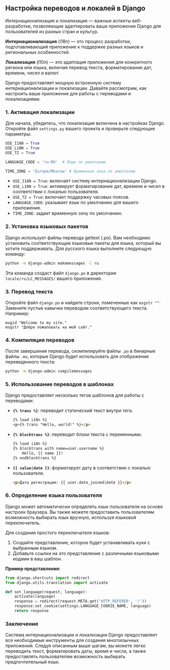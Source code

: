 ## Настройка переводов и локалей в Django

Интернационализация и локализация — важные аспекты веб-разработки, позволяющие адаптировать ваше приложение Django для пользователей из разных стран и культур. 

**Интернационализация** (i18n) — это процесс разработки, подготавливающий приложение к поддержке разных языков и региональных особенностей. 

**Локализация** (l10n) — это адаптация приложения для конкретного региона или языка, включая перевод текста, форматирование дат, времени, чисел и валют.

Django предоставляет мощную встроенную систему интернационализации и локализации. Давайте рассмотрим, как настроить ваше приложение для работы с переводами и локализациями.

### 1. Активация локализации

Для начала, убедитесь, что локализация включена в настройках Django. Откройте файл `settings.py` вашего проекта и проверьте следующие параметры:

```python
USE_I18N = True
USE_L10N = True
USE_TZ = True 

LANGUAGE_CODE = 'ru-RU'  # Язык по умолчанию

TIME_ZONE = 'Europe/Moscow' # Временная зона по умолчанию
```

* `USE_I18N = True`:  включает систему интернационализации Django.
* `USE_L10N = True`: активирует  форматирование дат, времени и чисел в соответствии с локалью пользователя.
* `USE_TZ = True`: включает поддержку часовых поясов. 
* `LANGUAGE_CODE`:  указывает язык по умолчанию для вашего приложения.
* `TIME_ZONE`: задает временную зону по умолчанию.

### 2. Установка языковых пакетов

Django использует файлы перевода gettext (.po). Вам необходимо установить соответствующие языковые пакеты для языка, который вы хотите поддерживать. Для русского языка выполните следующую команду:

```bash
python -m django-admin makemessages -l ru
```

Эта команда создаст файл `django.po` в директории `locale/ru/LC_MESSAGES/` вашего приложения.

### 3. Перевод текста

Откройте файл `django.po` и найдите строки, помеченные как `msgstr ""`. Замените пустые кавычки переводом соответствующего текста. Например:

```po
msgid "Welcome to my site."
msgstr "Добро пожаловать на мой сайт."
```

### 4. Компиляция переводов

После завершения перевода, скомпилируйте файлы `.po` в бинарные файлы `.mo`, которые Django будет использовать для отображения переведенного текста:

```bash
python -m django-admin compilemessages
```

### 5. Использование переводов в шаблонах

Django предоставляет несколько тегов шаблонов для работы с переводами:

* **`{% trans %}`**:  переводит статический текст внутри тега.

    ```html
    {% load i18n %}
    <p>{% trans "Hello, world!" %}</p> 
    ```

* **`{% blocktrans %}`**:  переводит блоки текста с переменными.

    ```html
    {% load i18n %}
    {% blocktrans with name=user.username %}
        Hello, {{ name }}!
    {% endblocktrans %}
    ```

* **`{{ value|date }}`**:  форматирует дату в соответствии с локалью пользователя.

    ```html
    <p>Дата регистрации: {{ user.date_joined|date }}</p>
    ```

### 6. Определение языка пользователя

Django может автоматически определять язык пользователя на основе настроек браузера. Вы также можете предоставить пользователям возможность выбирать язык вручную, используя языковой переключатель. 

Для создания простого переключателя языков:

1. Создайте представление, которое будет устанавливать куки с выбранным языком.
2. Добавьте ссылки на это представление с различными языковыми кодами в ваш шаблон.

**Пример представления:**

```python
from django.shortcuts import redirect
from django.utils.translation import activate

def set_language(request, language):
    activate(language)
    response = redirect(request.META.get('HTTP_REFERER', '/'))
    response.set_cookie(settings.LANGUAGE_COOKIE_NAME, language)
    return response
```

### Заключение

Система интернационализации и локализации Django предоставляет все необходимые инструменты для создания многоязычных приложений. Следуя описанным выше шагам, вы можете легко переводить текст, форматировать даты, время и числа, а также предоставлять пользователям возможность выбирать предпочтительный язык.
